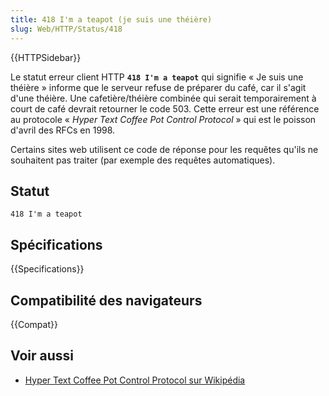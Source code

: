 ```yaml
---
title: 418 I'm a teapot (je suis une théière)
slug: Web/HTTP/Status/418
---
```


{{HTTPSidebar}}

Le statut erreur client HTTP **`418 I'm a teapot`** qui signifie «&nbsp;Je suis une théière&nbsp;» informe que le serveur refuse de préparer du café, car il s'agit d'une théière. Une cafetière/théière combinée qui serait temporairement à court de café devrait retourner le code 503. Cette erreur est une référence au protocole «&nbsp;<i lang="en">Hyper Text Coffee Pot Control Protocol</i>&nbsp;» qui est le poisson d'avril des RFCs en 1998.

Certains sites web utilisent ce code de réponse pour les requêtes qu'ils ne souhaitent pas traiter (par exemple des requêtes automatiques).

## Statut

```
418 I'm a teapot
```

## Spécifications

{{Specifications}}

## Compatibilité des navigateurs

{{Compat}}

## Voir aussi

- [Hyper Text Coffee Pot Control Protocol sur Wikipédia](https://fr.wikipedia.org/wiki/Hyper_Text_Coffee_Pot_Control_Protocol)
